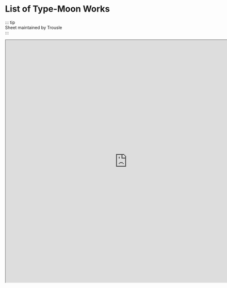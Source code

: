 # List of Type-Moon Works  
  
::: tip  
Sheet maintained by Trousle  
:::  
  
<iframe width="800" height="800" scrolling="yes" src="https://docs.google.com/spreadsheets/d/e/2PACX-1vTzmleK02dKomHqR4iFxYBUcifHud69JLpGYxBzKIV-_8eM_dXDDLtWFOFAHVZZOHYupTHnuvorRD3c/pubhtml?gid=1310231463&amp;single=true&amp;widget=true&amp;headers=false"></iframe>  